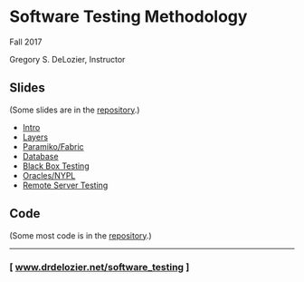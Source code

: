 Software Testing Methodology
============================

Fall 2017

Gregory S. DeLozier, Instructor


Slides
------

(Some slides are in the [repository]().)

* [Intro](slide/lecture_testing_intro.md)
* [Layers](slides/lecture_testing_layers.md)
* [Paramiko/Fabric](slides/lecture_10-paramiko-and-fabric.pdf)
* [Database](slides/lecture_testing_database.md)
* [Black Box Testing](slides/lecture_testing_bbst_etc.md)
* [Oracles/NYPL](slides/lecture_testing_oracle_nypl.md)
* [Remote Server Testing](slides/slides__remote_server_testing)


Code
----

(Some most code is in the [repository]().)




---
### [ www.drdelozier.net/software_testing ]

